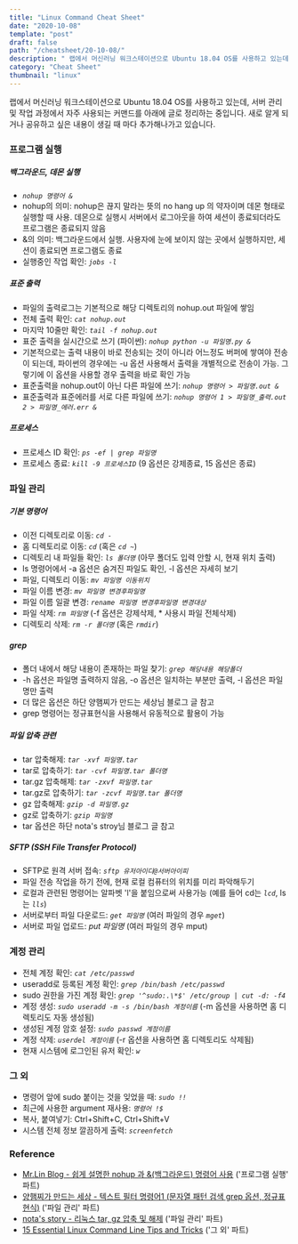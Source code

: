 ```yaml
---
title: "Linux Command Cheat Sheet"
date: "2020-10-08"
template: "post"
draft: false
path: "/cheatsheet/20-10-08/"
description: " 랩에서 머신러닝 워크스테이션으로 Ubuntu 18.04 OS를 사용하고 있는데, 서버 관리 및 작업 과정에서 자주 사용되는 커맨드를 아래에 글로 정리하는 중입니다. 새로 알게 되거나 공유하고 싶은 내용이 생길 때 마다 추가해나가고 있습니다."
category: "Cheat Sheet"
thumbnail: "linux"
---
```


 랩에서 머신러닝 워크스테이션으로 Ubuntu 18.04 OS를 사용하고 있는데, 서버 관리 및 작업 과정에서 자주 사용되는 커맨드를 아래에 글로 정리하는 중입니다. 새로 알게 되거나 공유하고 싶은 내용이 생길 때 마다 추가해나가고 있습니다.

### 프로그램 실행

##### 백그라운드, 데몬 실행

- *`nohup 명령어 &`*
- nohup의 의미: nohup은 끊지 말라는 뜻의 no hang up 의 약자이며 데몬 형태로 실행할 때 사용. 데몬으로 실행시 서버에서 로그아웃을 하여 세션이 종료되더라도 프로그램은 종료되지 않음
- &의 의미: 백그라운드에서 실행. 사용자에 눈에 보이지 않는 곳에서 실행하지만, 세션이 종료되면 프로그램도 종료
- 실행중인 작업 확인: *`jobs -l`*

##### 표준 출력

- 파일의 출력로그는 기본적으로 해당 디렉토리의 nohup.out 파일에 쌓임
- 전체 출력 확인: *`cat nohup.out`*
- 마지막 10줄만 확인: *`tail -f nohup.out`*
- 표준 출력을 실시간으로 쓰기 (파이썬): *`nohup python -u 파일명.py &`*
- 기본적으로는 출력 내용이 바로 전송되는 것이 아니라 어느정도 버퍼에 쌓여야 전송이 되는데, 파이썬의 경우에는 -u 옵션 사용해서 출력을 개별적으로 전송이 가능. 그렇기에 이 옵션을 사용할 경우 출력을 바로 확인 가능
- 표준출력을 nohup.out이 아닌 다른 파일에 쓰기: *`nohup 명령어 > 파일명.out &`*
- 표준출력과 표준에러를 서로 다른 파일에 쓰기: *`nohup 명령어 1 > 파일명_출력.out 2 > 파일명_에러.err &`*

##### 프로세스

- 프로세스 ID 확인: *`ps -ef | grep 파일명`*
- 프로세스 종료: *`kill -9 프로세스ID`* (9 옵션은 강제종료, 15 옵션은 종료)

### 파일 관리

##### 기본 명령어

- 이전 디렉토리로 이동: *`cd -`*
- 홈 디렉토리로 이동: *`cd`* (혹은 *`cd ~`*)
- 디렉토리 내 파일들 확인: *`ls 폴더명`* (아무 폴더도 입력 안할 시, 현재 위치 출력)
- ls 명령어에서 -a 옵션은 숨겨진 파일도 확인, -l 옵션은 자세히 보기
- 파일, 디렉토리 이동: *`mv 파일명 이동위치`*
- 파일 이름 변경: *`mv 파일명 변경후파일명`*
- 파일 이름 일괄 변경: *`rename 파일명 변경후파일명 변경대상`*
- 파일 삭제: *`rm 파일명`* (-f 옵션은 강제삭제, * 사용시 파일 전체삭제)
- 디렉토리 삭제: *`rm -r 폴더명`* (혹은 *`rmdir`*)

##### grep

- 폴더 내에서 해당 내용이 존재하는 파일 찾기: *`grep 해당내용 해당폴더`*
- -h 옵션은 파일명 출력하지 않음, -o 옵션은 일치하는 부분만 출력, -l 옵션은 파일명만 출력
- 더 많은 옵션은 하단 양햄찌가 만드는 세상님 블로그 글 참고
- grep 명령어는 정규표현식을 사용해서 유동적으로 활용이 가능

##### 파일 압축 관련

- tar 압축해제: *`tar -xvf 파일명.tar`*
- tar로 압축하기: *`tar -cvf 파일명.tar 폴더명`*
- tar.gz 압축해제: *`tar -zxvf 파일명.tar`*
- tar.gz로 압축하기: *`tar -zcvf 파일명.tar 폴더명`*
- gz 압축해제: *`gzip -d 파일명.gz`* 
- gz로 압축하기: *`gzip 파일명`*
- tar 옵션은 하단 nota's stroy님 블로그 글 참고 

##### SFTP (SSH File Transfer Protocol)

- SFTP로 원격 서버 접속: *`sftp 유저아이디@서버아이피`*
- 파일 전송 작업을 하기 전에, 현재 로컬 컴퓨터의 위치를 미리 파악해두기
- 로컬과 관련된 명령어는 알파벳 'l'을 붙임으로써 사용가능 (예를 들어 cd는 *`lcd`*, ls는 *`lls`*) 
- 서버로부터 파일 다운로드: *`get 파일명`* (여러 파일의 경우 *`mget`*)
- 서버로 파일 업로드: *put 파일명* (여러 파일의 경우 mput)

### 계정 관리

- 전체 계정 확인: *`cat /etc/passwd`*
- useradd로 등록된 계정 확인: *`grep /bin/bash /etc/passwd`*
- sudo 권한을 가진 계정 확인: *`grep '^sudo:.\*$' /etc/group | cut -d: -f4`*
- 계정 생성: *`sudo useradd -m -s /bin/bash 계정이름`* (-m 옵션을 사용하면 홈 디렉토리도 자동 생성됨)
- 생성된 계정 암호 설정: *`sudo passwd 계정이름`*
- 계정 삭제: *`userdel 계정이름`* (-r 옵션을 사용하면 홈 디렉토리도 삭제됨)
- 현재 시스템에 로그인된 유저 확인: *`w`*

### 그 외

- 명령어 앞에 sudo 붙이는 것을 잊었을 때: *`sudo !!`*
- 최근에 사용한 argument 재사용: *`명령어 !$`*
- 복사, 붙여넣기: Ctrl+Shift+C, Ctrl+Shift+V
- 시스템 전체 정보 깔끔하게 출력: *`screenfetch`*

### Reference

- [Mr.Lin Blog - 쉽게 설명한 nohup 과 &(백그라운드) 명령어 사용](http://joonyon.tistory.com/98) ('프로그램 실행' 파트)
- [양햄찌가 만드는 세상 - 텍스트 필터 명령어1 (문자열 패턴 검색 grep 옵션, 정규표현식)](https://jhnyang.tistory.com/67) ('파일 관리' 파트)
- [nota's story - 리눅스 tar, gz 압축 및 해제](https://nota.tistory.com/53) ('파일 관리' 파트)
- [15 Essential Linux Command Line Tips and Tricks](https://medium.com/better-programming/15-essential-linux-command-line-tips-and-tricks-95e2bfa2890f) ('그 외' 파트)

